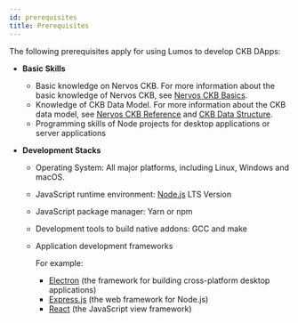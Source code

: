```yaml
---
id: prerequisites
title: Prerequisites
---
```

The following prerequisites apply for using Lumos to develop CKB DApps:

- **Basic Skills**
  
  - Basic knowledge on Nervos CKB<!-- are prerequisites for developing CKB DApps with Lumos. -->. For more information about the basic knowledge of Nervos CKB, see [Nervos CKB Basics](https://docs.nervos.org/docs/basics/introduction).
  - Knowledge of CKB Data Model. For more information about the CKB data model, see [Nervos CKB Reference](https://docs.nervos.org/docs/reference/introduction) and [CKB Data Structure](https://github.com/nervosnetwork/rfcs/blob/master/rfcs/0019-data-structures/0019-data-structures.md).
  - Programming skills of Node projects for desktop applications or server applications
- **Development Stacks**
  - Operating System:  All major platforms, including Linux, Windows and macOS.

  - JavaScript runtime environment: [Node.js](https://nodejs.org/en/download/) LTS Version

  - JavaScript package manager: Yarn or npm

  - Development tools to build native addons: GCC and make

  - Application development frameworks
  
    For example: 
  
    - [Electron](https://www.electronjs.org/docs) (the framework for building cross-platform desktop applications)
    - [Express.js](https://expressjs.com/) (the web framework for Node.js)
    - [React](https://reactjs.org/) (the JavaScript view framework)
